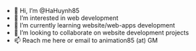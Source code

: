 - 👋 Hi, I’m @HaHuynh85
- 👀 I’m interested in web development
- 🌱 I’m currently learning website/web-apps development
- 💞️ I’m looking to collaborate on website development projects
- 📫 Reach me here or email to animation85 (at) GM 

<!---
HaHuynh85/HaHuynh85 is a ✨ special ✨ repository because its `README.md` (this file) appears on your GitHub profile.
You can click the Preview link to take a look at your changes.
--->
